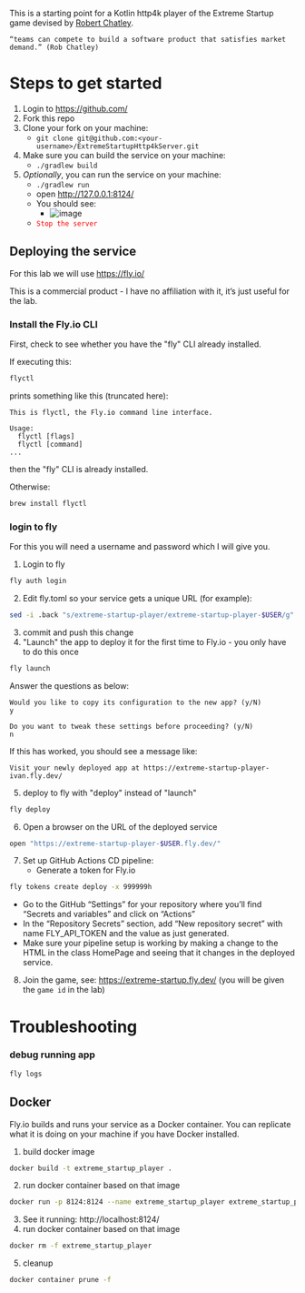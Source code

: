 This is a starting point for a Kotlin http4k player of the Extreme Startup game devised by [Robert Chatley](https://github.com/rchatley).

	“teams can compete to build a software product that satisfies market demand.” (Rob Chatley)

# Steps to get started

1. Login to https://github.com/
2. Fork this repo
3. Clone your fork on your machine:
    - ```git clone git@github.com:<your-username>/ExtremeStartupHttp4kServer.git```
4. Make sure you can build the service on your machine:
    - ```./gradlew build```
5. _Optionally_, you can run the service on your machine:
    - ```./gradlew run```
    - open http://127.0.0.1:8124/
    - You should see:
        - ![image](Screenshot.png)
    - <code style="color:red">Stop the server</code>

## Deploying the service

For this lab we will use https://fly.io/

This is a commercial product - I have no affiliation with it, it’s just useful for the lab.

### Install the Fly.io CLI

First, check to see whether you have the "fly" CLI already installed.

If executing this:
```bash
flyctl
```
prints something like this (truncated here):
```
This is flyctl, the Fly.io command line interface.

Usage:
  flyctl [flags]
  flyctl [command]
...
```
then the "fly" CLI is already installed.
 
Otherwise:
```bash
brew install flyctl
```

### login to fly

For this you will need a username and password which I will give you.

1. Login to fly
```bash
fly auth login
```
2. Edit fly.toml so your service gets a unique URL (for example):
```bash
sed -i .back "s/extreme-startup-player/extreme-startup-player-$USER/g" fly.toml
```
3. commit and push this change
4. "Launch" the app to deploy it for the first time to Fly.io - you only have to do this once
```bash
fly launch
```
Answer the questions as below:
```
Would you like to copy its configuration to the new app? (y/N)
y

Do you want to tweak these settings before proceeding? (y/N)
n
```
If this has worked, you should see a message like:
```text
Visit your newly deployed app at https://extreme-startup-player-ivan.fly.dev/
```
5. deploy to fly with "deploy" instead of "launch"
```bash
fly deploy
```
6. Open a browser on the URL of the deployed service
```bash
open "https://extreme-startup-player-$USER.fly.dev/"
```
7. Set up GitHub Actions CD pipeline:
    - Generate a token for Fly.io
```bash
fly tokens create deploy -x 999999h
```
- Go to the GitHub “Settings” for your repository where you’ll find “Secrets and variables” and click on “Actions”
- In the “Repository Secrets” section, add “New repository secret” with name FLY_API_TOKEN and the value as just generated.
- Make sure your pipeline setup is working by making a change to the HTML in the class HomePage and seeing that it changes in the deployed service.
8. Join the game, see: https://extreme-startup.fly.dev/ (you will be given the `game id` in the lab)

# Troubleshooting

### debug running app

```bash
fly logs
```

## Docker

Fly.io builds and runs your service as a Docker container.
You can replicate what it is doing on your machine if you have Docker installed.

1. build docker image
```bash
docker build -t extreme_startup_player .
```
2. run docker container based on that image
```bash
docker run -p 8124:8124 --name extreme_startup_player extreme_startup_player
```
3. See it running: http://localhost:8124/
4. run docker container based on that image
```bash
docker rm -f extreme_startup_player
```
5. cleanup
```bash
docker container prune -f
```

